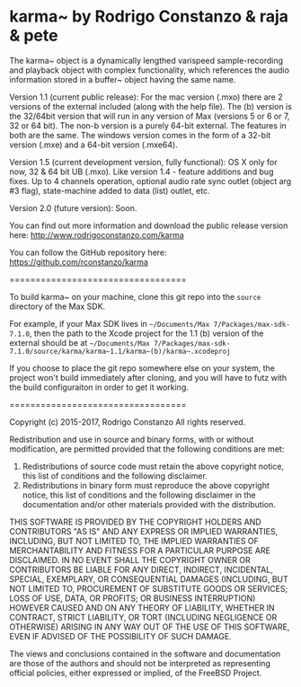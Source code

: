 karma~ by Rodrigo Constanzo & raja & pete
==================================

The karma~ object is a dynamically lengthed varispeed sample-recording and playback object with complex functionality, which references the audio information stored in a buffer~ object having the same name.

Version 1.1 (current public release):
For the mac version (.mxo) there are 2 versions of the external included (along with the help file). The (b) version is the 32/64bit version that will run in any version of Max (versions 5 or 6 or 7, 32 or 64 bit). The non-b version is a purely 64-bit external. The features in both are the same. The windows version comes in the form of a 32-bit version (.mxe) and a 64-bit version (.mxe64).

Version 1.5 (current development version, fully functional):
OS X only for now, 32 & 64 bit UB (.mxo). Like version 1.4 - feature additions and bug fixes. Up to 4 channels operation, optional audio rate sync outlet (object arg #3 flag), state-machine added to data (list) outlet, etc.

Version 2.0 (future version):
Soon.

You can find out more information and download the public release version here:
http://www.rodrigoconstanzo.com/karma

You can follow the GitHub repository here:
https://github.com/rconstanzo/karma

==================================


To build karma~ on your machine, clone this git repo into the `source` directory of the Max SDK.

For example, if your Max SDK lives in `~/Documents/Max 7/Packages/max-sdk-7.1.0`, then the path to the Xcode project for the 1.1 (b) version of the external should be at `~/Documents/Max 7/Packages/max-sdk-7.1.0/source/karma/karma~1.1/karma~(b)/karma~.xcodeproj`

If you choose to place the git repo somewhere else on your system, the project won't build immediately after cloning, and you will have to futz with the build configuraiton in order to get it working.


==================================

Copyright (c) 2015-2017, Rodrigo Constanzo
All rights reserved.

Redistribution and use in source and binary forms, with or without
modification, are permitted provided that the following conditions are met:

1. Redistributions of source code must retain the above copyright notice, this
   list of conditions and the following disclaimer.
2. Redistributions in binary form must reproduce the above copyright notice,
   this list of conditions and the following disclaimer in the documentation
   and/or other materials provided with the distribution.

THIS SOFTWARE IS PROVIDED BY THE COPYRIGHT HOLDERS AND CONTRIBUTORS "AS IS" AND
ANY EXPRESS OR IMPLIED WARRANTIES, INCLUDING, BUT NOT LIMITED TO, THE IMPLIED
WARRANTIES OF MERCHANTABILITY AND FITNESS FOR A PARTICULAR PURPOSE ARE
DISCLAIMED. IN NO EVENT SHALL THE COPYRIGHT OWNER OR CONTRIBUTORS BE LIABLE FOR
ANY DIRECT, INDIRECT, INCIDENTAL, SPECIAL, EXEMPLARY, OR CONSEQUENTIAL DAMAGES
(INCLUDING, BUT NOT LIMITED TO, PROCUREMENT OF SUBSTITUTE GOODS OR SERVICES;
LOSS OF USE, DATA, OR PROFITS; OR BUSINESS INTERRUPTION) HOWEVER CAUSED AND
ON ANY THEORY OF LIABILITY, WHETHER IN CONTRACT, STRICT LIABILITY, OR TORT
(INCLUDING NEGLIGENCE OR OTHERWISE) ARISING IN ANY WAY OUT OF THE USE OF THIS
SOFTWARE, EVEN IF ADVISED OF THE POSSIBILITY OF SUCH DAMAGE.

The views and conclusions contained in the software and documentation are those
of the authors and should not be interpreted as representing official policies,
either expressed or implied, of the FreeBSD Project.


